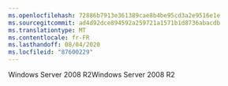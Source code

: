 ```yaml
---
ms.openlocfilehash: 72886b7913e361389cae8b4be95cd3a2e9516e1e
ms.sourcegitcommit: ad4d92dce894592a259721a1571b1d8736abacdb
ms.translationtype: MT
ms.contentlocale: fr-FR
ms.lasthandoff: 08/04/2020
ms.locfileid: "87600229"
---
```

<span data-ttu-id="50036-101">Windows Server 2008 R2</span><span class="sxs-lookup"><span data-stu-id="50036-101">Windows Server 2008 R2</span></span>
